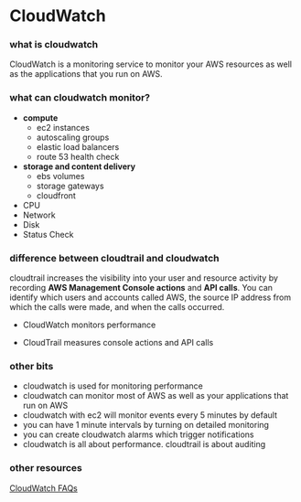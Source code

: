 # CloudWatch

### what is cloudwatch
CloudWatch is a monitoring service to monitor your AWS resources as well as the applications that you run on AWS.

### what can cloudwatch monitor?
- **compute**
    - ec2 instances
    - autoscaling groups
    - elastic load balancers
    - route 53 health check
- **storage and content delivery**
    - ebs volumes
    - storage gateways
    - cloudfront
- CPU
- Network
- Disk 
- Status Check

### difference between cloudtrail and cloudwatch
cloudtrail increases the visibility into your user and resource activity by recording **AWS Management Console actions** and **API calls**.  You can identify which users and accounts called AWS, the source IP address from which the calls were made, and when the calls occurred. 

- CloudWatch monitors performance

- CloudTrail measures console actions and API calls


### other bits
- cloudwatch is used for monitoring performance
- cloudwatch can monitor most of AWS as well as your applications that run on AWS
- cloudwatch with ec2 will monitor events every 5 minutes by default
- you can have 1 minute intervals by turning on detailed monitoring
- you can create cloudwatch alarms which trigger notifications
- cloudwatch is all about performance.  cloudtrail is about auditing

### other resources
[CloudWatch FAQs](https://aws.amazon.com/cloudwatch/faqs/)



